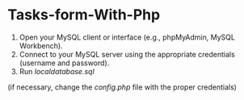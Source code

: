 # Tasks-form-With-Php

1. Open your MySQL client or interface (e.g., phpMyAdmin, MySQL Workbench).
2. Connect to your MySQL server using the appropriate credentials (username and password).
3. Run *localdatabase.sql*

(if necessary, change the *config.php* file with the proper credentials)
